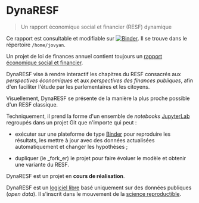 # DynaRESF

> Un rapport économique social et financier (RESF) dynamique

Ce rapport est consultable et modifiable sur [![Binder](https://mybinder.org/badge.svg)](https://mybinder.org/v2/gh/parlement-ouvert/dynaresf/master?urlpath=lab%2Ftree%2Fhome%2Fjovyan%2Fdynaresf.ipynb). Il se trouve dans le répertoire `/home/jovyan`.

Un projet de loi de finances annuel contient toujours un [rapport économique social et financier](https://www.performance-publique.budget.gouv.fr/sites/performance_publique/files/farandole/ressources/2018/pap/pdf/RESF18.pdf).

DynaRESF vise à rendre interactif les chapitres du RESF consacrés aux _perspectives économiques_ et aux _perspectives des finances publiques_, afin d'en faciliter l'étude par les parlementaires et les citoyens.

Visuellement, DynaRESF se présente de la manière la plus proche possible d'un RESF classique.

Techniquement, il prend la forme  d'un ensemble de _notebooks_ [JupyterLab](http://jupyterlab.readthedocs.io/) regroupés dans un projet Git que n'importe qui peut :
* exécuter sur une plateforme de type [Binder](https://mybinder.org/) pour reproduire les résultats, les mettre à jour avec des données actualisées automatiquement et changer les hypothèses ;
- dupliquer (ie _fork_er) le projet pour faire évoluer le modèle et obtenir une variante du RESF.

DynaRESF est un projet en **cours de réalisation**.

DynaRESF est un [logiciel libre](LICENSE.md) basé uniquement sur des données publiques (_open data_). Il s'inscrit dans le mouvement de la [science reproductible](https://www.nature.com/articles/s41562-016-0021).